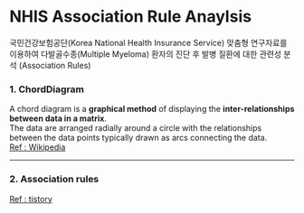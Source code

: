 # NHIS Association Rule Anaylsis
국민건강보험공단(Korea National Health Insurance Service) 맞춤형 연구자료를 이용하여 다발골수종(Multiple Myeloma) 환자의 진단 후 발병 질환에 대한 관련성 분석 (Association Rules)  



### 1. ChordDiagram 
A chord diagram is a **graphical method** of displaying the **inter-relationships between data in a matrix**.   
The data are arranged radially around a circle with the relationships between the data points typically drawn as arcs connecting the data.  
[Ref : Wikipedia](https://en.wikipedia.org/wiki/Chord_diagram_(information_visualization))




---
### 2. Association rules  

[Ref : tistory](https://rfriend.tistory.com/m/category/R%20%EB%B6%84%EC%84%9D%EA%B3%BC%20%ED%94%84%EB%A1%9C%EA%B7%B8%EB%9E%98%EB%B0%8D/R%20%EC%97%B0%EA%B4%80%EA%B7%9C%EC%B9%99%28Association%20Rule%29)

